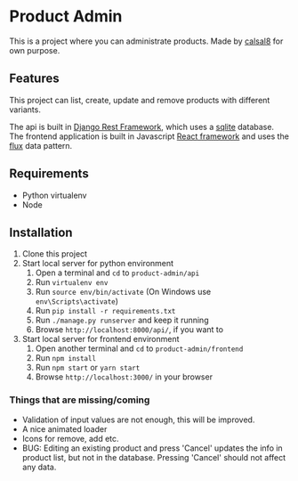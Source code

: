 # Product Admin

This is a project where you can administrate products. Made by [calsal8](https://github.com/calsal8/) for own purpose.

## Features

This project can list, create, update and remove products with different variants.

The api is built in [Django Rest Framework](http://www.django-rest-framework.org/), which uses a [sqlite](https://sqlite.org/) database.
The frontend application is built in Javascript [React framework](https://reactjs.org/) and uses the [flux](https://facebook.github.io/flux/) data pattern.   

## Requirements

* Python virtualenv
* Node

## Installation

1. Clone this project
2. Start local server for python environment
    1. Open a terminal and `cd` to `product-admin/api`
    2. Run `virtualenv env`
    2. Run `source env/bin/activate` (On Windows use `env\Scripts\activate`)
    3. Run `pip install -r requirements.txt`
    4. Run `./manage.py runserver` and keep it running
    5. Browse `http://localhost:8000/api/`, if you want to
3. Start local server for frontend environment
    1. Open another terminal and `cd` to `product-admin/frontend`
    2. Run `npm install`
    3. Run `npm start` or `yarn start`
    4. Browse `http://localhost:3000/` in your browser

### Things that are missing/coming

* Validation of input values are not enough, this will be improved.
* A nice animated loader
* Icons for remove, add etc.
* BUG: Editing an existing product and press 'Cancel' updates the info in product list, but not in the database. Pressing 'Cancel' should not affect any data.